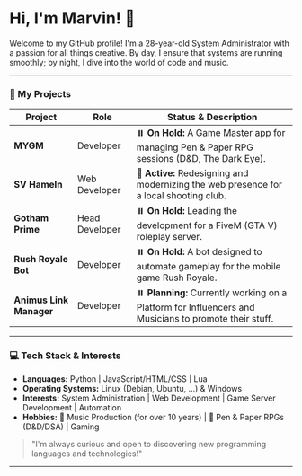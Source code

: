 # Hi, I'm Marvin! 👋

Welcome to my GitHub profile! I'm a 28-year-old System Administrator with a passion for all things creative. By day, I ensure that systems are running smoothly; by night, I dive into the world of code and music.

---

### 🚀 My Projects

| Project           | Role                | Status & Description                                                              |
|-------------------|----------------------|-----------------------------------------------------------------------------------|
| **MYGM** | Developer           | ⏸️ **On Hold:** A Game Master app for managing Pen & Paper RPG sessions (D&D, The Dark Eye). |
| **SV Hameln** | Web Developer       | 🎯 **Active:** Redesigning and modernizing the web presence for a local shooting club. |
| **Gotham Prime** | Head Developer      | ⏸️ **On Hold:** Leading the development for a FiveM (GTA V) roleplay server.         |
| **Rush Royale Bot** | Developer           | ⏸️ **On Hold:** A bot designed to automate gameplay for the mobile game Rush Royale. |
| **Animus Link Manager** | Developer           | ⏸️ **Planning:** Currently working on a Platform for Influencers and Musicians to promote their stuff. |

---

### 💻 Tech Stack & Interests

- **Languages:** Python | JavaScript/HTML/CSS | Lua
- **Operating Systems:** Linux (Debian, Ubuntu, ...) & Windows
- **Interests:** System Administration | Web Development | Game Server Development | Automation
- **Hobbies:** 🎹 Music Production (for over 10 years) | 🎲 Pen & Paper RPGs (D&D/DSA) | Gaming

> "I'm always curious and open to discovering new programming languages and technologies!"

---
